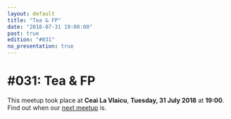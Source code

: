 ```yaml
---
layout: default
title: "Tea & FP"
date: "2018-07-31 19:00:00"
past: true
edition: "#031"
no_presentation: true
---
```


<div class="description">
  <h1><span class="edition-number">#031</span>: Tea &amp; FP</h1>
  <p>This meetup took place at <strong>Ceai La Vlaicu</strong>,
    <strong>Tuesday, 31 July 2018</strong> at <strong>19:00</strong>.
    Find out when our <a href="/next">next meetup</a> is.</p>
</div>

<div class="clear-fix"></div>

